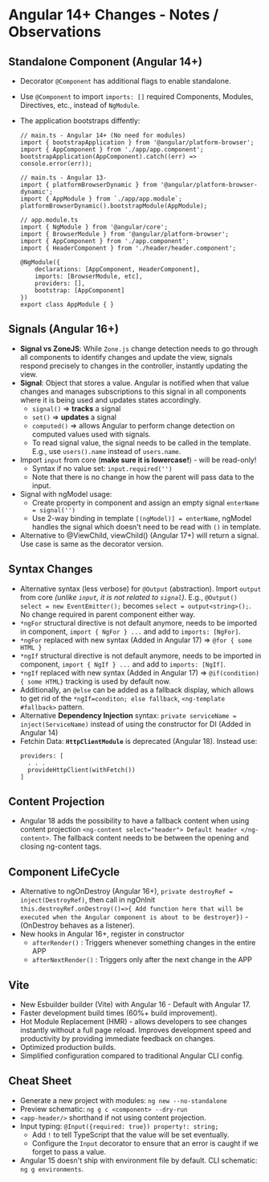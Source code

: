 # Angular 14+ Changes - Notes / Observations

## Standalone Component (Angular 14+)
* Decorator `@Component` has additional flags to enable standalone.
* Use `@Component` to import `imports: []` required Components, Modules, Directives, etc., instead of `NgModule`.
* The application bootstraps diffently:
    ```
    // main.ts - Angular 14+ (No need for modules)
    import { bootstrapApplication } from '@angular/platform-browser';
    import { AppComponent } from './app/app.component';
    bootstrapApplication(AppComponent).catch((err) => console.error(err));
    ```

    ```
    // main.ts - Angular 13-
    import { platformBrowserDynamic } from '@angular/platform-browser-dynamic';
    import { AppModule } from `./app/app.module`;
    platformBrowserDynamic().bootstrapModule(AppModule);

    // app.module.ts 
    import { NgModule } from '@angular/core';
    import { BrowserModule } from '@angular/platform-browser';
    import { AppComponent } from './app.component';
    import { HeaderComponent } from './header/header.component';

    @NgModule({
        declarations: [AppComponent, HeaderComponent],
        imports: [BrowserModule, etc],
        providers: [],
        bootstrap: [AppComponent]
    })
    export class AppModule { } 
    ```
## Signals (Angular 16+) 
* **Signal vs ZoneJS**: While `Zone.js` change detection needs to go through all components to identify changes and update the view, signals respond precisely to changes in the controller, instantly updating the view.
* **Signal**: Object that stores a value. Angular is notified when that value changes and manages subscriptions to this signal in all components where it is being used and updates states accordingly.
    * `signal()` => **tracks** a signal 
    * `set()` => **updates** a signal
    * `computed()` => allows Angular to perform change detection on computed values used with signals.
    * To read signal value, the signal needs to be called in the template. E.g., use `users().name` instead of `users.name`.
* Import `input` from core (__make sure it is lowercase!__) - will be read-only!
    * Syntax if no value set: `input.required('')`
    * Note that there is no change in how the parent will pass data to the input.
* Signal with ngModel usage:
    * Create property in component and assign an empty signal  `enterName = signal('')`
    * Use 2-way binding in template `[(ngModel)] = enterName`, ngModel handles the signal which doesn't need to be read with `()` in template.
* Alternative to @ViewChild, viewChild() (Angular 17+) will return a signal. Use case is same as the decorator version.

## Syntax Changes
* Alternative syntax (less verbose) for `@Output` (abstraction). Import `output` from core _(unlike `input`, it is not related to `signal`)_. E.g., `@Output() select = new EventEmitter();` becomes `select = output<string>();`. No change required in parent component either way.
* `*ngFor` structural directive is not default anymore, needs to be imported in component, `import { NgFor } ...` and add to `imports: [NgFor]`. 
* `*ngFor` replaced with new syntax (Added in Angular 17) => `@for { some HTML }`
* `*ngIf` structural directive is not default anymore, needs to be imported in component, `import { NgIf } ...` and add to `imports: [NgIf]`. 
* `*ngIf` replaced with new syntax (Added in Angular 17) => `@if(condition) { some HTML}` tracking is used by default now. 
* Additionally, an `@else` can be added as a fallback display, which allows to get rid of the `*ngIf=conditon; else fallback`,  `<ng-template #fallback>` pattern.
* Alternative __Dependency Injection__ syntax: `private serviceName = inject(ServiceName)` instead of using the constructor for DI (Added in Angular 14)
* Fetchin Data: __`HttpClientModule`__ is deprecated (Angular 18). Instead use:
  ```
  providers: [
    . . .
    provideHttpClient(withFetch())
  ]
  ```

## Content Projection
* Angular 18 adds the possibility to have a fallback content when using content projection `<ng-content select="header"> Default header </ng-content>`. The fallback content needs to be between the opening and closing ng-content tags. 

## Component LifeCycle
* Alternative to ngOnDestroy (Angular 16+), `private destroyRef = inject(DestroyRef)`, then call in ngOnInit `this.destroyRef.onDestroy(()=>{ Add function here that will be executed when the Angular component is about to be destroyer})` - (OnDestroy behaves as a listener).
* New hooks in Angular 16+, register in constructor
  * `afterRender()` : Triggers whenever something changes in the entire APP
  * `afterNextRender()` : Triggers only after the next change in the APP

## Vite
* New Esbuilder builder (Vite) with Angular 16 - Default with Angular 17.
* Faster development build times (60%+ build improvement).
* Hot Module Replacement (HMR) - allows developers to see changes instantly without a full page reload. Improves development speed and productivity by providing immediate feedback on changes.
* Optimized production builds.
* Simplified configuration compared to traditional Angular CLI config.

## Cheat Sheet
* Generate a new project with modules: `ng new --no-standalone`
* Preview schematic: `ng g c <component> --dry-run`
* `<app-header/>` shorthand if not using content projection.
* Input typing: `@Input({required: true}) property!: string;`
    * Add `!` to tell TypeScript that the value will be set eventually.
    * Configure the `Input` decorator to ensure that an error is caught if we forget to pass a value.
* Angular 15 doesn't ship with environment file by default. CLI schematic: `ng g environments`.
